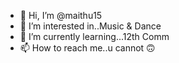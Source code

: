- 👋 Hi, I’m @maithu15
- 👀 I’m interested in..Music & Dance
- 🌱 I’m currently learning...12th Comm
- 📫 How to reach me..u cannot 🙃

<!---
maithu15/maithu15 is a ✨ special ✨ repository because its `README.md` (this file) appears on your GitHub profile.
You can click the Preview link to take a look at your changes.
--->
